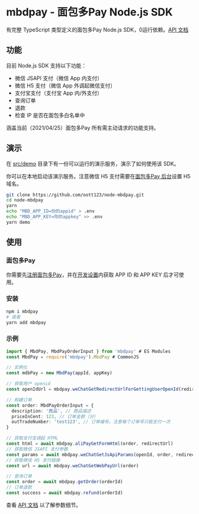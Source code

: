 # mbdpay - 面包多Pay Node.js SDK

有完整 TypeScript 类型定义的面包多Pay Node.js SDK，0运行依赖。[API 文档](https://oott123.github.io/node-mbdpay/)

## 功能

目前 Node.js SDK 支持以下功能：

* 微信 JSAPI 支付（微信 App 内支付）
* 微信 H5 支付（微信 App 外调起微信支付）
* 支付宝支付（支付宝 App 内/外支付）
* 查询订单
* 退款
* 检查 IP 是否在面包多白名单中

涵盖当前（2021/04/25）面包多Pay 所有需主动请求的功能支持。

## 演示

在 [src/demo](./src/demo) 目录下有一份可以运行的演示服务，演示了如何使用该 SDK。

你可以在本地启动该演示服务。注意微信 H5 支付需要在[面包多Pay 后台](https://mbd.pub/h5)设置 H5 域名。

```bash
git clone https://github.com/oott123/node-mbdpay.git
cd node-mbdpay
yarn
echo "MBD_APP_ID=你的appid" > .env
echo "MBD_APP_KEY=你的appkey" >> .env
yarn demo
```

## 使用

### 面包多Pay

你需要先[注册面包多Pay](https://mbd.pub/good/YVJIZ04zSE5YQkdtWldscTF1enNtZz09)，并在[开发设置](https://mbd.pub/dev)内获取 APP ID 和 APP KEY 后才可使用。

### 安装

```bash
npm i mbdpay
# 或者
yarn add mbdpay
```

### 示例

```typescript
import { MbdPay, MbdPayOrderInput } from 'mbdpay' # ES Modules
const MbdPay = require('mbdpay').MbdPay # CommonJS

// 实例化
const mdbPay = new MbdPay(appId, appKey)

// 获取用户 openid
const openIdUrl = mbdpay.weChatGetRedirectUrlForGettingUserOpenId(redirectUrl)

// 构建订单
const order: MbdPayOrderInput = {
  description: '商品', // 商品描述
  priceInCent: 123, // 订单金额（分）
  outTradeNumber: 'test123', // 订单编号。注意每个订单号只能支付一次
}

// 获取支付宝调起 HTML
const html = await mbdpay.aliPayGetFormHtml(order, redirectUrl)
// 获取微信 JSAPI 支付参数
const params = await mbdpay.weChatGetJsApiParams(openId, order, redirectUrl)
// 获取微信 H5 支付链接
const url = await mbdpay.weChatGetWebPayUrl(order)

// 查询订单
const order = await mbdpay.getOrder(orderId)
// 订单退款
const success = await mbdpay.refund(orderId)
```

查看 [API 文档](https://oott123.github.io/node-mbdpay/) 以了解参数细节。
